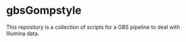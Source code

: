 # gbsGompstyle

This repository is a collection of scripts for a GBS pipeline to deal with Illumina data.
